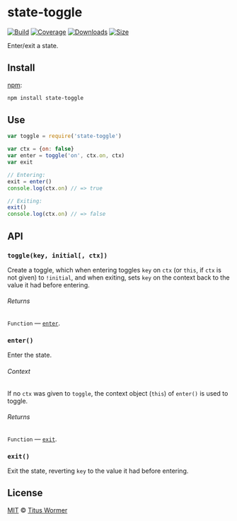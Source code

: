 # state-toggle

[![Build][build-badge]][build]
[![Coverage][coverage-badge]][coverage]
[![Downloads][downloads-badge]][downloads]
[![Size][size-badge]][size]

Enter/exit a state.

## Install

[npm][]:

```sh
npm install state-toggle
```

## Use

```js
var toggle = require('state-toggle')

var ctx = {on: false}
var enter = toggle('on', ctx.on, ctx)
var exit

// Entering:
exit = enter()
console.log(ctx.on) // => true

// Exiting:
exit()
console.log(ctx.on) // => false
```

## API

### `toggle(key, initial[, ctx])`

Create a toggle, which when entering toggles `key` on `ctx` (or `this`, if `ctx`
is not given) to `!initial`, and when exiting, sets `key` on the context back to
the value it had before entering.

###### Returns

`Function` — [`enter`][enter].

### `enter()`

Enter the state.

###### Context

If no `ctx` was given to `toggle`, the context object (`this`) of `enter()` is
used to toggle.

###### Returns

`Function` — [`exit`][exit].

### `exit()`

Exit the state, reverting `key` to the value it had before entering.

## License

[MIT][license] © [Titus Wormer][author]

<!-- Definitions -->

[build-badge]: https://github.com/wooorm/state-toggle/workflows/main/badge.svg

[build]: https://github.com/wooorm/state-toggle/actions

[coverage-badge]: https://img.shields.io/codecov/c/github/wooorm/state-toggle.svg

[coverage]: https://codecov.io/github/wooorm/state-toggle

[downloads-badge]: https://img.shields.io/npm/dm/state-toggle.svg

[downloads]: https://www.npmjs.com/package/state-toggle

[size-badge]: https://img.shields.io/bundlephobia/minzip/state-toggle.svg

[size]: https://bundlephobia.com/result?p=state-toggle

[npm]: https://docs.npmjs.com/cli/install

[license]: license

[author]: https://wooorm.com

[enter]: #enter

[exit]: #exit
